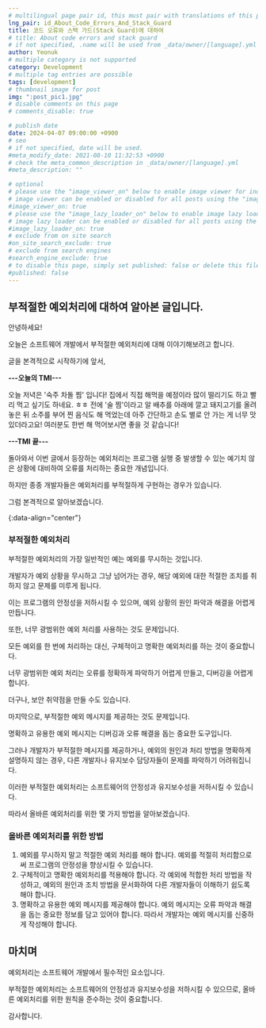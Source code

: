 ```yaml
---
# multilingual page pair id, this must pair with translations of this page. (This name must be unique)
lng_pair: id_About_Code_Errors_And_Stack_Guard
title: 코드 오류와 스택 가드(Stack Guard)에 대하여
# title: About code errors and stack guard
# if not specified, .name will be used from _data/owner/[language].yml
author: Yeonuk
# multiple category is not supported
category: Development
# multiple tag entries are possible
tags: [development]
# thumbnail image for post
img: ":post_pic1.jpg"
# disable comments on this page
# comments_disable: true

# publish date
date: 2024-04-07 09:00:00 +0900
# seo
# if not specified, date will be used.
#meta_modify_date: 2021-08-10 11:32:53 +0900
# check the meta_common_description in _data/owner/[language].yml
#meta_description: ""

# optional
# please use the "image_viewer_on" below to enable image viewer for individual pages or posts (_posts/ or [language]/_posts folders).
# image viewer can be enabled or disabled for all posts using the "image_viewer_posts: true" setting in _data/conf/main.yml.
#image_viewer_on: true
# please use the "image_lazy_loader_on" below to enable image lazy loader for individual pages or posts (_posts/ or [language]/_posts folders).
# image lazy loader can be enabled or disabled for all posts using the "image_lazy_loader_posts: true" setting in _data/conf/main.yml.
#image_lazy_loader_on: true
# exclude from on site search
#on_site_search_exclude: true
# exclude from search engines
#search_engine_exclude: true
# to disable this page, simply set published: false or delete this file
#published: false
---
```


<!-- outline-start -->

## 부적절한 예외처리에 대하여 알아본 글입니다.

안녕하세요!

오늘은 소프트웨어 개발에서 부적절한 예외처리에 대해 이야기해보려고 합니다.

글을 본격적으로 시작하기에 앞서,

**---오늘의 TMI---**

오늘 저녁은 '숙주 차돌 찜' 입니다! 집에서 직접 해먹을 예정이라 많이 떨리기도 하고 빨리 먹고 싶기도 하네요. ㅎㅎ 전에 '술 찜'이라고 알 배추를 아래에 깔고 돼지고기를 올려놓은 뒤 소주를 부어 찐 음식도 해 먹었는데 아주 간단하고 손도 별로 안 가는 게 너무 맛있더라고요! 여러분도 한번 해 먹어보시면 좋을 것 같습니다!

**---TMI 끝---**

돌아와서 이번 글에서 등장하는 예외처리는 프로그램 실행 중 발생할 수 있는 예기치 않은 상황에 대비하여 오류를 처리하는 중요한 개념입니다.

하지만 종종 개발자들은 예외처리를 부적절하게 구현하는 경우가 있습니다.

그럼 본격적으로 알아보겠습니다.

{:data-align="center"}

<!-- outline-end -->

### 부적절한 예외처리

부적절한 예외처리의 가장 일반적인 예는 예외를 무시하는 것입니다.

개발자가 예외 상황을 무시하고 그냥 넘어가는 경우, 해당 예외에 대한 적절한 조치를 취하지 않고 문제를 미루게 됩니다.

이는 프로그램의 안정성을 저하시킬 수 있으며, 예외 상황의 원인 파악과 해결을 어렵게 만듭니다.

또한, 너무 광범위한 예외 처리를 사용하는 것도 문제입니다.

모든 예외를 한 번에 처리하는 대신, 구체적이고 명확한 예외처리를 하는 것이 중요합니다.

너무 광범위한 예외 처리는 오류를 정확하게 파악하기 어렵게 만들고, 디버깅을 어렵게 합니다.

더구나, 보안 취약점을 만들 수도 있습니다.

마지막으로, 부적절한 예외 메시지를 제공하는 것도 문제입니다.

명확하고 유용한 예외 메시지는 디버깅과 오류 해결을 돕는 중요한 도구입니다.

그러나 개발자가 부적절한 메시지를 제공하거나, 예외의 원인과 처리 방법을 명확하게 설명하지 않는 경우, 다른 개발자나 유지보수 담당자들이 문제를 파악하기 어려워집니다.

이러한 부적절한 예외처리는 소프트웨어의 안정성과 유지보수성을 저하시킬 수 있습니다.

따라서 올바른 예외처리를 위한 몇 가지 방법을 알아보겠습니다.

### 올바른 예외처리를 위한 방법

1. 예외를 무시하지 말고 적절한 예외 처리를 해야 합니다. 예외를 적절히 처리함으로써 프로그램의 안정성을 향상시킬 수 있습니다.
2. 구체적이고 명확한 예외처리를 적용해야 합니다. 각 예외에 적합한 처리 방법을 작성하고, 예외의 원인과 조치 방법을 문서화하여 다른 개발자들이 이해하기 쉽도록 해야 합니다.
3. 명확하고 유용한 예외 메시지를 제공해야 합니다. 예외 메시지는 오류 파악과 해결을 돕는 중요한 정보를 담고 있어야 합니다. 따라서 개발자는 예외 메시지를 신중하게 작성해야 합니다.

## 마치며

예외처리는 소프트웨어 개발에서 필수적인 요소입니다.

부적절한 예외처리는 소프트웨어의 안정성과 유지보수성을 저하시킬 수 있으므로, 올바른 예외처리를 위한 원칙을 준수하는 것이 중요합니다.

감사합니다.
